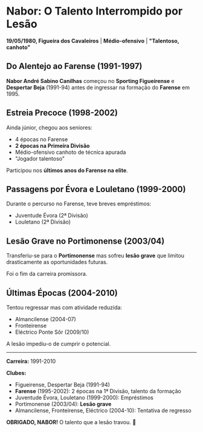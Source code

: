 # Nabor: O Talento Interrompido por Lesão

**19/05/1980, Figueira dos Cavaleiros** | **Médio-ofensivo** | **"Talentoso, canhoto"**

## Do Alentejo ao Farense (1991-1997)

**Nabor André Sabino Canilhas** começou no **Sporting Figueirense** e **Despertar Beja** (1991-94) antes de ingressar na formação do **Farense** em 1995.

## Estreia Precoce (1998-2002)

Ainda júnior, chegou aos seniores:
- 4 épocas no Farense
- **2 épocas na Primeira Divisão**
- Médio-ofensivo canhoto de técnica apurada
- "Jogador talentoso"

Participou nos **últimos anos do Farense na elite**.

## Passagens por Évora e Louletano (1999-2000)

Durante o percurso no Farense, teve breves empréstimos:
- Juventude Évora (2ª Divisão)
- Louletano (2ª Divisão)

## Lesão Grave no Portimonense (2003/04)

Transferiu-se para o **Portimonense** mas sofreu **lesão grave** que limitou drasticamente as oportunidades futuras.

Foi o fim da carreira promissora.

## Últimas Épocas (2004-2010)

Tentou regressar mas com atividade reduzida:
- Almancilense (2004-07)
- Fronteirense
- Eléctrico Ponte Sôr (2009/10)

A lesão impediu-o de cumprir o potencial.

---

**Carreira:** 1991-2010

**Clubes:**
- Figueirense, Despertar Beja (1991-94)
- **Farense** (1995-2002): 2 épocas na 1ª Divisão, talento da formação
- Juventude Évora, Louletano (1999-2000): Empréstimos
- Portimonense (2003/04): **Lesão grave**
- Almancilense, Fronteirense, Eléctrico (2004-10): Tentativa de regresso

**OBRIGADO, NABOR!** O talento que a lesão travou. 🦁
